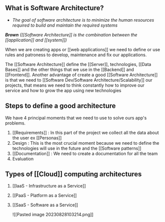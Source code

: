 
## What is Software Architecture?

* *The goal of software architecture is to minimize the human resources required to build and maintain the required systems*

***Brown** ([[Software Architecture]] is the combination between the [[application]] and [[system]])*


When we are creating apps or [[web applications]] we need to define or use rules and patroness to develop, maintenance and fix our applications.

The [[Software Architecture]] define the [[Server]], technologies, [[Data Bases]] and the other things that we use in the [[Backend]] and [[Frontend]]. Another advantage of create a good [[Software Architecture]] is that we need to [[Software Dev/Software Architecture/Scalability]] our projects, that means we need to think constantly how to improve our service and how to grow the app using new technologies

## Steps to define a good architecture

We have 4 principal moments that we need to use to solve ours app's problems.

1. [[Requirements]] : In this part of the project we collect all the data about the user ex [[Personas]]
2. Design : This is the most crucial moment because we need to define the technologies will use in the future and the [[Software patterns]]
4. [[Documentation]] : We need to create a documentation for all the team
5. Evaluation

## Types of [[Cloud]] computing architectures

1. [[IaaS - Infrastructure as a Service]]
2. [[PaaS - Platform as a Service]]
3. [[SaaS - Software as a Service]]

	![[Pasted image 20230828103214.png]]
